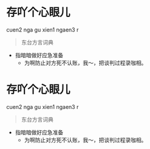# 存吖个心眼儿
cuen2 nga gu xien1 ngaen3 r
> 东台方言词典
- 指暗暗做好应急准备
  - 为啊防止对方死不认账，我～，把谈判过程录咖相。

# 存吖个心眼儿
cuen2 nga gu xien1 ngaen3 r
> 东台方言词典
- 指暗暗做好应急准备
  - 为啊防止对方死不认账，我～，把谈判过程录咖相。

